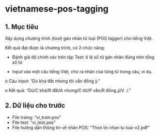 # vietnamese-pos-tagging

## 1.	Mục tiêu

Xây dựng chương trình (tool) gán nhãn từ loại (POS tagger) cho tiếng Việt.

Kết quả đạt được là chương trình, có 2 chức năng:

-	Đánh giá độ chính xác trên tập Test: tỉ lệ số từ gán nhãn đúng trên tổng số từ

-	Input vào một câu tiếng Việt, cho ra nhãn của từng từ trong câu, ví dụ.


o	Câu input: “Dù khá đắt nhưng tôi vẫn đồng ý.”

o	Kết quả: “Dù/C khá/R đắt/A nhưng/C tôi/P vẫn/R đồng_ý/V ./.”

## 2.	Dữ liệu cho trước
-	File traing: “vi_train.pos”
-	File test: “vi_test.pos”
-	File hướng dân thông tin về nhãn POS: “Thon tin nhan tu loai-v2.pdf”
